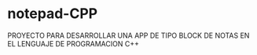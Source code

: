 # notepad-CPP
PROYECTO PARA DESARROLLAR UNA APP DE TIPO BLOCK DE NOTAS EN EL LENGUAJE DE PROGRAMACION C++

